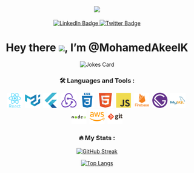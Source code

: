 <div align=center>
  <div id="header">
  <img src="https://media.giphy.com/media/RbDKaczqWovIugyJmW/giphy.gif" width="200"/>
</div>
<div>
  <img src="https://komarev.com/ghpvc/?username=MohamedAkeelK&style=flat-square&color=blue" alt=""/>
</div>
<div id="badges">
  <a href="your-linkedin-URL">
    <img src="https://img.shields.io/badge/LinkedIn-blue?style=for-the-badge&logo=linkedin&logoColor=white" alt="LinkedIn Badge"/>
  </a>
  <a href="https://twitter.com/MohamedAkeelK">
    <img src="https://img.shields.io/badge/Twitter-orange?style=for-the-badge&logo=twitter&logoColor=white" alt="Twitter Badge"/>
  </a>
</div>

<h1>Hey there <img src="https://media.giphy.com/media/hvRJCLFzcasrR4ia7z/giphy.gif" width="30px"/>, I’m @MohamedAkeelK</h1>

![Jokes Card](https://readme-jokes.vercel.app/api)

<!-- <p> 💞️ I’m looking to collaborate on anything! </p> -->

<!-- <div>
  <img src="https://media.giphy.com/media/iIqmM5tTjmpOB9mpbn/giphy.gif" width="100%" height="300"/>
</div>
 -->
  ### :hammer_and_wrench: Languages and Tools :

 <div>
  <img src="https://github.com/devicons/devicon/blob/master/icons/react/react-original-wordmark.svg" title="React" alt="React" width="40" height="40"/>&nbsp;
  <img src="https://github.com/devicons/devicon/blob/master/icons/materialui/materialui-original.svg" title="Material UI" alt="Material UI" width="40" height="40"/>&nbsp;
  <img src="https://github.com/devicons/devicon/blob/master/icons/flutter/flutter-original.svg" title="Flutter" alt="Flutter" width="40" height="40"/>&nbsp;
  <img src="https://github.com/devicons/devicon/blob/master/icons/redux/redux-original.svg" title="Redux" alt="Redux " width="40" height="40"/>&nbsp;
  <img src="https://github.com/devicons/devicon/blob/master/icons/css3/css3-plain-wordmark.svg"  title="CSS3" alt="CSS" width="40" height="40"/>&nbsp;
  <img src="https://github.com/devicons/devicon/blob/master/icons/html5/html5-original.svg" title="HTML5" alt="HTML" width="40" height="40"/>&nbsp;
  <img src="https://github.com/devicons/devicon/blob/master/icons/javascript/javascript-original.svg" title="JavaScript" alt="JavaScript" width="40" height="40"/>&nbsp;
  <img src="https://github.com/devicons/devicon/blob/master/icons/firebase/firebase-plain-wordmark.svg" title="Firebase" alt="Firebase" width="40" height="40"/>&nbsp;
  <img src="https://github.com/devicons/devicon/blob/master/icons/gatsby/gatsby-original.svg" title="Gatsby"  alt="Gatsby" width="40" height="40"/>&nbsp;
  <img src="https://github.com/devicons/devicon/blob/master/icons/mysql/mysql-original-wordmark.svg" title="MySQL"  alt="MySQL" width="40" height="40"/>&nbsp;
  <img src="https://github.com/devicons/devicon/blob/master/icons/nodejs/nodejs-original-wordmark.svg" title="NodeJS" alt="NodeJS" width="40" height="40"/>&nbsp;
  <img src="https://github.com/devicons/devicon/blob/master/icons/amazonwebservices/amazonwebservices-plain-wordmark.svg" title="AWS" alt="AWS" width="40" height="40"/>&nbsp;
  <img src="https://github.com/devicons/devicon/blob/master/icons/git/git-original-wordmark.svg" title="Git" **alt="Git" width="40" height="40"/>
</div>
  
  ### :fire: My Stats :
[![GitHub Streak](http://github-readme-streak-stats.herokuapp.com?user=MohamedAkeelK&theme=dark&background=000000)](https://git.io/streak-stats)

[![Top Langs](https://github-readme-stats.vercel.app/api/top-langs/?username=MohamedAkeelK&layout=compact&theme=vision-friendly-dark)](https://github.com/anuraghazra/github-readme-stats)


</div>
